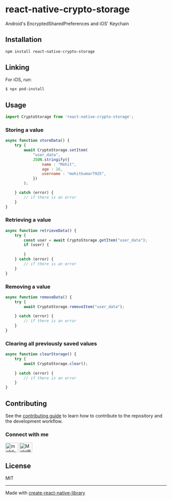 # react-native-crypto-storage

Android's EncryptedSharedPreferences and iOS' Keychain

## Installation

```sh
npm install react-native-crypto-storage
```

## Linking

For iOS, run:

```bash
$ npx pod-install
```
## Usage

```js
import CryptoStorage from 'react-native-crypto-storage';
```

### Storing a value

```js
async function storeData() {
    try {
        await CryptoStorage.setItem(
            "user_data",
            JSON.stringify({
                name : "Mohit",
                age : 26,
                username : "mohitkumar7925",
            })
        );

    } catch (error) {
        // if there is an error 
    }
}
```
### Retrieving a value

```js
async function retrieveData() {
    try {   
        const user = await CryptoStorage.getItem("user_data");
        if (user) {
            
        }
    } catch (error) {
        // if there is an error 
    }
}
```

### Removing a value

```js
async function removeData() {
    try {
        await CryptoStorage.removeItem("user_data");
       
    } catch (error) {
        // if there is an error 
    }
}
```

### Clearing all previously saved values

```js
async function clearStorage() {
    try {
        await CryptoStorage.clear();
        
    } catch (error) {
        // if there is an error 
    }
}
```


## Contributing

See the [contributing guide](CONTRIBUTING.md) to learn how to contribute to the repository and the development workflow.

### Connect with me

<p align="left">
<a href="https://linkedin.com/in/mohit-kumar-49337b1a0" target="blank"><img align="center" src="https://raw.githubusercontent.com/rahuldkjain/github-profile-readme-generator/master/src/images/icons/Social/linked-in-alt.svg" alt="mohit-kumar-49337b1a0" height="30" width="40" /></a>
<a href="https://twitter.com/MohitBisyan" target="blank"><img align="center" src="https://raw.githubusercontent.com/rahuldkjain/github-profile-readme-generator/master/src/images/icons/Social/twitter.svg" alt="MohitBisyan" height="30" width="40" /></a>
</p>

## License

MIT

---

Made with [create-react-native-library](https://github.com/callstack/react-native-builder-bob)


